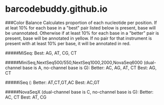 # barcodebuddy.github.io

###Color Balance
Calculates proportion of each nucleotide per position. If at leat 10% for each base in a "best" pair listed below is present, base will be unannotated. Otherwise if at least 10% for each base in a "better" pair is present, base will be annotated in yellow. If no pair for that instrument is present with at least 10% per base, it will be annotated in red.

#####MiSeq:
Best: AG, AT, CG, CT

#####MiniSeq,NextSeq500/550,NextSeq1000,2000,NovaSeq6000 (dual-channel base is A, no-channel base is G):
Better: AC, AG, AT, CT
Best: AG, CT

#####iSeq (:
Better: AT,CT,GT,AC
Best: AC,GT

#####NovaSeqX (dual-channel base is C, no-channel base is G):
Better: AC, CT
Best: AT, CG
